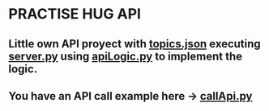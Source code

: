 
# PRACTISE HUG API
## Little own API proyect with [topics.json](https://github.com/batichico/praticeHugAPI/blob/master/martiApi/jsons/topics.json) executing [server.py](https://github.com/batichico/praticeHugAPI/blob/master/martiApi/server.py) using [apiLogic.py](https://github.com/batichico/praticeHugAPI/blob/master/martiApi/apiLogic.py) to implement the logic.
##
## You have an API call example here -> [callApi.py](https://github.com/batichico/praticeHugAPI/blob/master/martiApi/callApi.py)
